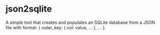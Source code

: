 # json2sqlite
A simple tool that creates and populates an SQLite database from a JSON file with format: { outer_key: { col: value, ... }, ... }. 
